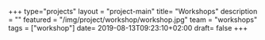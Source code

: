 +++
type="projects"
layout = "project-main"
title= "Workshops"
description = ""
featured = "/img/project/workshop/workshop.jpg"
team = "workshops"
tags = ["workshop"]
date= 2019-08-13T09:23:10+02:00
draft= false
+++
